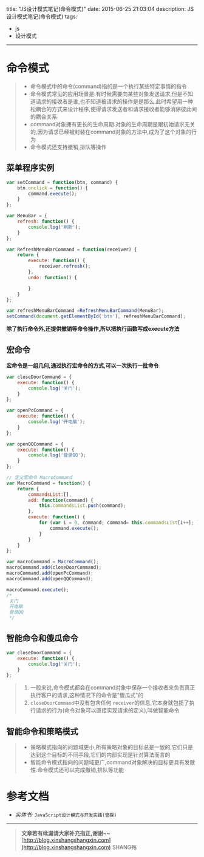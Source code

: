 title: "JS设计模式笔记(命令模式)"
date: 2015-06-25 21:03:04
description: JS设计模式笔记(命令模式)
tags:
- js
- 设计模式
---

# 命令模式
> - 命令模式中的命令(command)指的是一个执行某些特定事情的指令
> - 命令模式常见的应用场景是:有时候需要向某些对象发送请求,但是不知道请求的接收者是谁,也不知道被请求的操作是是那么.此时希望用一种松耦合的方式来设计程序,使得请求发送者和请求接收者能够消除彼此间的耦合关系
> - command对象拥有更长的生命周期.对象的生命周期是跟初始请求无关的,因为请求已经被封装在command对象的方法中,成为了这个对象的行为
> - 命令模式还支持撤销,排队等操作

## 菜单程序实例
```js
var setCommand = function(btn, command) {
    btn.onclick = function() {
        command.execute();
    }
};

var MenuBar = {
    refresh: function() {
        console.log('刷新');
    }
};

var RefreshMenuBarCommand = function(receiver) {
    return {
        execute: function() {
            receiver.refresh();
        },
        undo: function() {

        }
    }
};

var refreshMenuBarCommand =RefreshMenuBarCommand(MenuBar);
setCommand(document.getElementById('btn'), refreshMenuBarCommand);
```

**除了执行命令外,还提供撤销等命令操作,所以把执行函数写成execute方法**

## 宏命令
**宏命令是一组几何,通过执行宏命令的方式,可以一次执行一批命令**
```js
var closeDoorCommand = {
    execute: function() {
        console.log('关门');
    }
};

var openPcCommand = {
    execute: function() {
        console.log('开电脑');
    }
};

var openQQCommand = {
    execute: function() {
        console.log('登录QQ');
    }
};

// 定义宏命令 MacroCommand
var MacroCommand = function() {
    return {
        commandsList:[],
        add: function(command) {
            this.commandsList.push(command);
        },
        execute: function() {
            for (var i = 0, command; command= this.commandsList[i++]; ) {
                command.execute();
            }
        }
    }
};

var macroCommand = MacroCommand();
macroCommand.add(closeDoorCommand);
macroCommand.add(openPcCommand);
macroCommand.add(openQQCommand);

macroCommand.execute();
/*
 关门
 开电脑
 登录QQ
 */
```

## 智能命令和傻瓜命令
```js
var closeDoorCommand = {
    execute: function() {
        console.log('关门');
    }
};
```
> 1. 一般来说,命令模式都会在command对象中保存一个接收者来负责真正执行客户的请求,这种情况下的命令是"傻瓜式"的
> 2. `closeDoorCommand`中没有包含任何 `receiver`的信息,它本身就包揽了执行请求的行为(命令对象可以直接实现请求的定义),叫做智能命令

## 智能命令和策略模式
> - 策略模式指向的问题域更小,所有策略对象的目标总是一致的,它们只是达到这个目标的不同手段,它们的内部实现是针对算法而言的
> - 智能命令模式指向的问题域更广,command对象解决的目标更具有发散性.命令模式还可以完成撤销,排队等功能

 


# 参考文档
- *实体书:* `JavaScript设计模式与开发实践(曾探)`

-----------------------

> **文章若有纰漏请大家补充指正,谢谢~~**
> [http://blog.xinshangshangxin.com](http://blog.xinshangshangxin.com) SHANG殇
